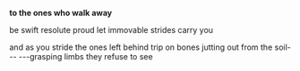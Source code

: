 **to the ones who walk away**

be swift resolute proud let immovable strides carry you

and as you stride the ones left behind trip on bones jutting out from the soil---
---grasping limbs they refuse to see
<!--stackedit_data:
eyJoaXN0b3J5IjpbMjE4NDkwMDIsLTIwODg3NDY2MTJdfQ==
-->
